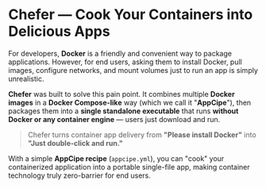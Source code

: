 # Chefer — Cook Your Containers into Delicious Apps

For developers, **Docker** is a friendly and convenient way to package applications.
However, for end users, asking them to install Docker, pull images, configure networks, and mount volumes just to run an app is simply unrealistic.

**Chefer** was built to solve this pain point.
It combines multiple **Docker images** in a **Docker Compose-like** way (which we call it "**AppCipe**"),
then packages them into a **single standalone executable** that runs **without Docker or any container engine** — users just download and run.

> Chefer turns container app delivery from **"Please install Docker"** into **"Just double-click and run."**

With a simple **AppCipe recipe** (`appcipe.yml`),
you can "cook" your containerized application into a portable single-file app, making container technology truly zero-barrier for end users.
